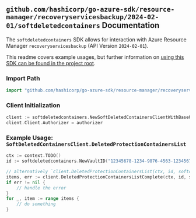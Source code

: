 
## `github.com/hashicorp/go-azure-sdk/resource-manager/recoveryservicesbackup/2024-02-01/softdeletedcontainers` Documentation

The `softdeletedcontainers` SDK allows for interaction with Azure Resource Manager `recoveryservicesbackup` (API Version `2024-02-01`).

This readme covers example usages, but further information on [using this SDK can be found in the project root](https://github.com/hashicorp/go-azure-sdk/tree/main/docs).

### Import Path

```go
import "github.com/hashicorp/go-azure-sdk/resource-manager/recoveryservicesbackup/2024-02-01/softdeletedcontainers"
```


### Client Initialization

```go
client := softdeletedcontainers.NewSoftDeletedContainersClientWithBaseURI("https://management.azure.com")
client.Client.Authorizer = authorizer
```


### Example Usage: `SoftDeletedContainersClient.DeletedProtectionContainersList`

```go
ctx := context.TODO()
id := softdeletedcontainers.NewVaultID("12345678-1234-9876-4563-123456789012", "example-resource-group", "vaultName")

// alternatively `client.DeletedProtectionContainersList(ctx, id, softdeletedcontainers.DefaultDeletedProtectionContainersListOperationOptions())` can be used to do batched pagination
items, err := client.DeletedProtectionContainersListComplete(ctx, id, softdeletedcontainers.DefaultDeletedProtectionContainersListOperationOptions())
if err != nil {
	// handle the error
}
for _, item := range items {
	// do something
}
```
